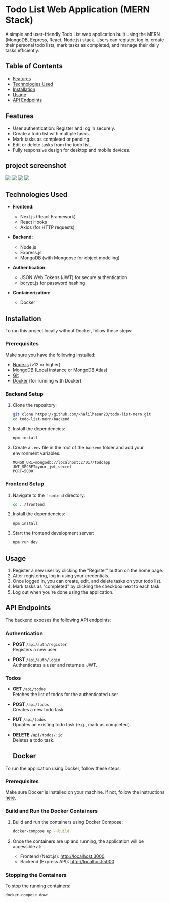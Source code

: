 
# Todo List Web Application (MERN Stack)

A simple and user-friendly Todo List web application built using the MERN (MongoDB, Express, React, Node.js) stack. Users can register, log in, create their personal todo lists, mark tasks as completed, and manage their daily tasks efficiently.

## Table of Contents

- [Features](#features)
- [Technologies Used](#technologies-used)
- [Installation](#installation)
- [Usage](#usage)
- [API Endpoints](#api-endpoints)

## Features

- User authentication: Register and log in securely.
- Create a todo list with multiple tasks.
- Mark tasks as completed or pending.
- Edit or delete tasks from the todo list.
- Fully responsive design for desktop and mobile devices.

## project screenshot
![](https://github.com/khalilhasan23/todo-list-mern-stack/blob/main/project-images/Capture.PNG)
![](https://github.com/khalilhasan23/todo-list-mern-stack/blob/main/project-images/Capture2.PNG)
![](https://github.com/khalilhasan23/todo-list-mern-stack/blob/main/project-images/Capture1.PNG)
![](https://github.com/khalilhasan23/todo-list-mern-stack/blob/main/project-images/Capture3.PNG)

## Technologies Used

- **Frontend:**
  - Next.js (React Framework)
  - React Hooks
  - Axios (for HTTP requests)
  
- **Backend:**
  - Node.js
  - Express.js
  - MongoDB (with Mongoose for object modeling)
  
- **Authentication:**
  - JSON Web Tokens (JWT) for secure authentication
  - bcrypt.js for password hashing

- **Containerization:**
  - Docker

## Installation

To run this project locally without Docker, follow these steps:

### Prerequisites

Make sure you have the following installed:

- [Node.js](https://nodejs.org/) (v12 or higher)
- [MongoDB](https://www.mongodb.com/) (Local instance or MongoDB Atlas)
- [Git](https://git-scm.com/)
- [Docker](https://www.docker.com/get-started) (for running with Docker)


### Backend Setup

1. Clone the repository:

    ```bash
    git clone https://github.com/khalilhasan23/todo-list-mern.git
    cd todo-list-mern/backend
    ```

2. Install the dependencies:

    ```bash
    npm install
    ```

3. Create a `.env` file in the root of the `backend` folder and add your environment variables:

    ```env
    MONGO_URI=mongodb://localhost:27017/todoapp
    JWT_SECRET=your_jwt_secret
    PORT=5000
    ```


### Frontend Setup

1. Navigate to the `frontend` directory:

    ```bash
    cd ../frontend
    ```

2. Install the dependencies:

    ```bash
    npm install
    ```

3. Start the frontend development server:

    ```bash
    npm run dev
    ```


## Usage

1. Register a new user by clicking the "Register" button on the home page.
2. After registering, log in using your credentials.
3. Once logged in, you can create, edit, and delete tasks on your todo list.
4. Mark tasks as "completed" by clicking the checkbox next to each task.
5. Log out when you're done using the application.

## API Endpoints

The backend exposes the following API endpoints:

### Authentication

- **POST** `/api/auth/register`  
  Registers a new user.
  
- **POST** `/api/auth/login`  
  Authenticates a user and returns a JWT.

### Todos

- **GET** `/api/todos`  
  Fetches the list of todos for the authenticated user.

- **POST** `/api/todos`  
  Creates a new todo task.

- **PUT** `/api/todos`  
  Updates an existing todo task (e.g., mark as completed).

- **DELETE** `/api/todos/:id`  
  Deletes a todo task.


  ## Docker

To run the application using Docker, follow these steps:

### Prerequisites

Make sure Docker is installed on your machine. If not, follow the instructions [here](https://docs.docker.com/get-docker/).

### Build and Run the Docker Containers

1. Build and run the containers using Docker Compose:

    ```bash
    docker-compose up --build
    ```

2. Once the containers are up and running, the application will be accessible at:

    - Frontend (Next.js): [http://localhost:3000](http://localhost:3000)
    - Backend (Express API): [http://localhost:5000](http://localhost:5000)

### Stopping the Containers

To stop the running containers:

```bash
docker-compose down

